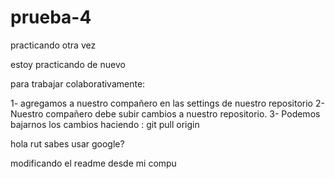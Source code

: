 # prueba-4
practicando otra vez


estoy practicando de nuevo

para trabajar colaborativamente:

1- agregamos a nuestro compañero en las settings de nuestro repositorio
2- Nuestro compañero debe subir cambios a nuestro repositorio.
3- Podemos bajarnos los cambios haciendo : git pull origin <nombre del branch>



hola rut sabes usar google?

modificando el readme desde mi compu
